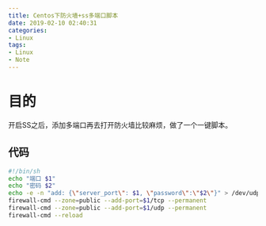 ```yaml
---
title: Centos下防火墙+ss多端口脚本
date: 2019-02-10 02:40:31
categories:
- Linux
tags:
- Linux
- Note
---
```

# 目的

开启SS之后，添加多端口再去打开防火墙比较麻烦，做了一个一键脚本。

## 代码

``` bash
#!/bin/sh
echo "端口 $1"
echo "密码 $2"
echo -e -n "add: {\"server_port\": $1, \"password\":\"$2\"}" > /dev/udp/127.0.0.1/6001
firewall-cmd --zone=public --add-port=$1/tcp --permanent
firewall-cmd --zone=public --add-port=$1/udp --permanent
firewall-cmd --reload
```